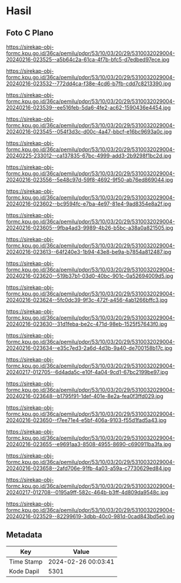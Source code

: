 # Hasil

## Foto C Plano

https://sirekap-obj-formc.kpu.go.id/36ca/pemilu/pdpr/53/10/03/20/29/5310032029004-20240216-023525--a5b64c2a-61ca-4f7b-bfc5-d7edbed97ece.jpg

https://sirekap-obj-formc.kpu.go.id/36ca/pemilu/pdpr/53/10/03/20/29/5310032029004-20240216-023532--772dd4ca-f38e-4cd6-b7fb-cdd7c8213390.jpg

https://sirekap-obj-formc.kpu.go.id/36ca/pemilu/pdpr/53/10/03/20/29/5310032029004-20240216-023539--ee516feb-5da6-4fe2-ac62-1590436e4454.jpg

https://sirekap-obj-formc.kpu.go.id/36ca/pemilu/pdpr/53/10/03/20/29/5310032029004-20240216-023545--054f3d3c-d00c-4a47-bbcf-e16bc9693a0c.jpg

https://sirekap-obj-formc.kpu.go.id/36ca/pemilu/pdpr/53/10/03/20/29/5310032029004-20240225-233012--ca137835-67bc-4999-add3-2b9298f1bc2d.jpg

https://sirekap-obj-formc.kpu.go.id/36ca/pemilu/pdpr/53/10/03/20/29/5310032029004-20240216-023556--5e48c97d-59f8-4692-9f50-ab76ed869044.jpg

https://sirekap-obj-formc.kpu.go.id/36ca/pemilu/pdpr/53/10/03/20/29/5310032029004-20240216-023602--bc9594fc-e7ba-4e97-81e4-9ad8354e8a2f.jpg

https://sirekap-obj-formc.kpu.go.id/36ca/pemilu/pdpr/53/10/03/20/29/5310032029004-20240216-023605--9fba4ad3-9989-4b26-b5bc-a38a0a821505.jpg

https://sirekap-obj-formc.kpu.go.id/36ca/pemilu/pdpr/53/10/03/20/29/5310032029004-20240216-023613--64f240e3-1b94-43e8-be9a-b7854a812487.jpg

https://sirekap-obj-formc.kpu.go.id/36ca/pemilu/pdpr/53/10/03/20/29/5310032029004-20240216-023620--519b37b1-03d0-40bc-901c-0a52694009d5.jpg

https://sirekap-obj-formc.kpu.go.id/36ca/pemilu/pdpr/53/10/03/20/29/5310032029004-20240216-023624--5fc0dc39-9f3c-472f-a456-4ab1266bffc3.jpg

https://sirekap-obj-formc.kpu.go.id/36ca/pemilu/pdpr/53/10/03/20/29/5310032029004-20240216-023630--31d1feba-be2c-471d-98eb-1525f57643f0.jpg

https://sirekap-obj-formc.kpu.go.id/36ca/pemilu/pdpr/53/10/03/20/29/5310032029004-20240216-023634--e35c7ed3-2a6d-4d3b-9a40-de700158b17c.jpg

https://sirekap-obj-formc.kpu.go.id/36ca/pemilu/pdpr/53/10/03/20/29/5310032029004-20240217-012705--6d4ada5c-e10f-4a04-9cd1-67bc2199be97.jpg

https://sirekap-obj-formc.kpu.go.id/36ca/pemilu/pdpr/53/10/03/20/29/5310032029004-20240216-023648--b1795f91-1def-401e-8e2a-fea0f3ffd029.jpg

https://sirekap-obj-formc.kpu.go.id/36ca/pemilu/pdpr/53/10/03/20/29/5310032029004-20240216-023650--f7ee71e4-e5bf-406a-9103-f55d1fad5a43.jpg

https://sirekap-obj-formc.kpu.go.id/36ca/pemilu/pdpr/53/10/03/20/29/5310032029004-20240216-023655--e9691aa3-8508-4955-8690-c690911ba3fa.jpg

https://sirekap-obj-formc.kpu.go.id/36ca/pemilu/pdpr/53/10/03/20/29/5310032029004-20240216-023658--2afd706e-91fb-4a03-a59a-c7730629ed84.jpg

https://sirekap-obj-formc.kpu.go.id/36ca/pemilu/pdpr/53/10/03/20/29/5310032029004-20240217-012708--0195a9ff-582c-464b-b3ff-4d809da9548c.jpg

https://sirekap-obj-formc.kpu.go.id/36ca/pemilu/pdpr/53/10/03/20/29/5310032029004-20240216-023529--82299619-3dbb-40c0-981d-0cad843bd5e0.jpg


## Metadata

| Key        | Value               |
| ---------- | ------------------- |
| Time Stamp | 2024-02-26 00:03:41 |
| Kode Dapil | 5301                |



